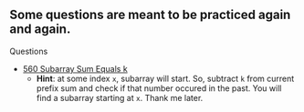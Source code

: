 ## Some questions are meant to be practiced again and again.


Questions
- [560 Subarray Sum Equals k](https://leetcode.com/problems/subarray-sum-equals-k/description/)
    - **Hint**: at some index `x`, subarray will start. So, subtract `k` from current prefix sum and check if that number occured in the past. You will find a subarray starting at `x`. Thank me later.